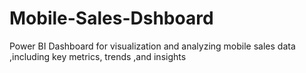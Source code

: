 # Mobile-Sales-Dshboard
Power BI Dashboard for visualization and analyzing mobile sales data ,including key metrics, trends ,and insights
